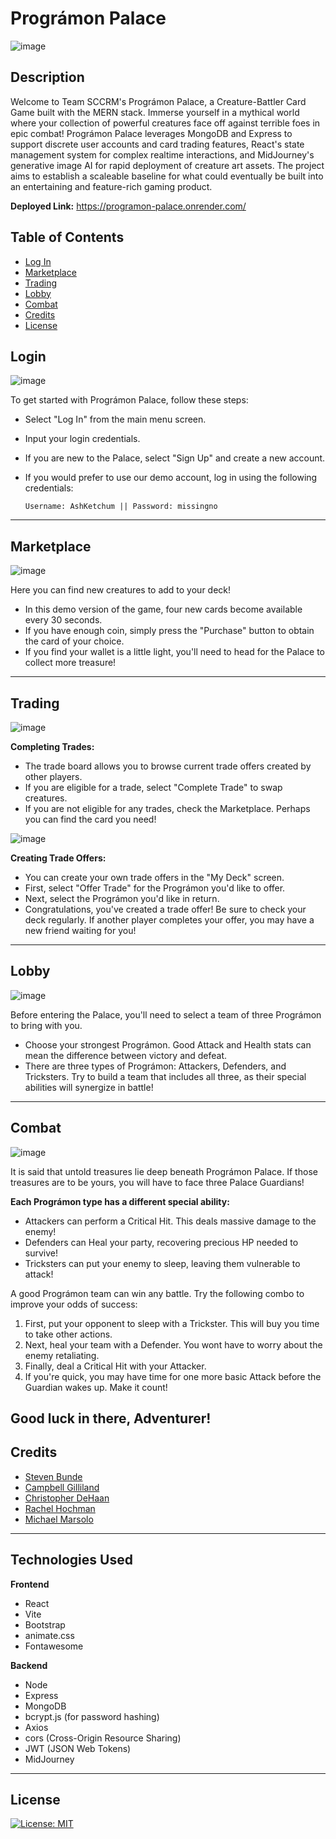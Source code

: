# Prográmon Palace

![image](./client/src/images/homeMin.png)

## Description
Welcome to Team SCCRM's Prográmon Palace, a Creature-Battler Card Game built with the MERN stack. Immerse yourself in a mythical world where your collection of powerful creatures face off against terrible foes in epic combat! Prográmon Palace leverages MongoDB and Express to support discrete user accounts and card trading features, React's state management system for complex realtime interactions, and MidJourney's generative image AI for rapid deployment of creature art assets. The project aims to establish a scaleable baseline for what could eventually be built into an entertaining and feature-rich gaming product.

**Deployed Link:**  https://programon-palace.onrender.com/

## Table of Contents
- [Log In](#login)
- [Marketplace](#marketplace)
- [Trading](#trading)
- [Lobby](#lobby)
- [Combat](#combat)
- [Credits](#credits)
- [License](#license)

## Login

![image](./client/src/images/screenshots/screenshot1.jpg)

To get started with Prográmon Palace, follow these steps:
- Select "Log In" from the main menu screen.
- Input your login credentials.
- If you are new to the Palace, select "Sign Up" and create a new account.
- If you would prefer to use our demo account, log in using the following credentials:  

    ```Username: AshKetchum || Password: missingno```
---

## Marketplace

![image](./client/src/images/screenshots/screenshot2.jpg)

Here you can find new creatures to add to your deck!
- In this demo version of the game, four new cards become available every 30 seconds.
- If you have enough coin, simply press the "Purchase" button to obtain the card of your choice.
- If you find your wallet is a little light, you'll need to head for the Palace to collect more treasure!
---

## Trading

![image](./client/src/images/screenshots/screenshot3.jpg)

**Completing Trades:**

- The trade board allows you to browse current trade offers created by other players.
- If you are eligible for a trade, select "Complete Trade" to swap creatures.
- If you are not eligible for any trades, check the Marketplace. Perhaps you can find the card you need!

![image](./client/src/images/screenshots/screenshot4.jpg)

**Creating Trade Offers:**

- You can create your own trade offers in the "My Deck" screen.
- First, select "Offer Trade" for the Prográmon you'd like to offer.
- Next, select the Prográmon you'd like in return.
- Congratulations, you've created a trade offer! Be sure to check your deck regularly. If another player completes your offer, you may have a new friend waiting for you!
---

## Lobby

![image](./client/src/images/screenshots/screenshot5.jpg)

Before entering the Palace, you'll need to select a team of three Prográmon to bring with you.
- Choose your strongest Prográmon. Good Attack and Health stats can mean the difference between victory and defeat.
- There are three types of Prográmon: Attackers, Defenders, and Tricksters. Try to build a team that includes all three, as their special abilities will synergize in battle!
---

## Combat

![image](./client/src/images/screenshots/screenshot6.jpg)

It is said that untold treasures lie deep beneath Prográmon Palace. If those treasures are to be yours, you will have to face three Palace Guardians!
  
**Each Prográmon type has a different special ability:**
- Attackers can perform a Critical Hit. This deals massive damage to the enemy!
- Defenders can Heal your party, recovering precious HP needed to survive!
- Tricksters can put your enemy to sleep, leaving them vulnerable to attack!  

A good Prográmon team can win any battle. Try the following combo to improve your odds of success:
1. First, put your opponent to sleep with a Trickster. This will buy you time to take other actions.
2. Next, heal your team with a Defender. You wont have to worry about the enemy retaliating.
3. Finally, deal a Critical Hit with your Attacker.
4. If you're quick, you may have time for one more basic Attack before the Guardian wakes up. Make it count!

**Good luck in there, Adventurer!**
---

## Credits

- <a href="https://github.com/Bunde20">Steven Bunde</a>
- <a href="https://github.com/CambiG1123">Campbell Gilliland</a>
- <a href="https://github.com/ChrisDeHaan">Christopher DeHaan</a>
- <a href="https://github.com/RachelCodes42">Rachel Hochman</a>
- <a href="https://github.com/Elrond-Hubbard">Michael Marsolo</a>
---

## Technologies Used

**Frontend**

- React
- Vite
- Bootstrap
- animate.css
- Fontawesome

**Backend**

- Node
- Express
- MongoDB
- bcrypt.js (for password hashing)
- Axios
- cors (Cross-Origin Resource Sharing)
- JWT (JSON Web Tokens)
- MidJourney
---
## License
<!-- Add license badge and explanation here -->
[![License: MIT](https://img.shields.io/badge/License-MIT-yellow.svg)](https://opensource.org/licenses/MIT)